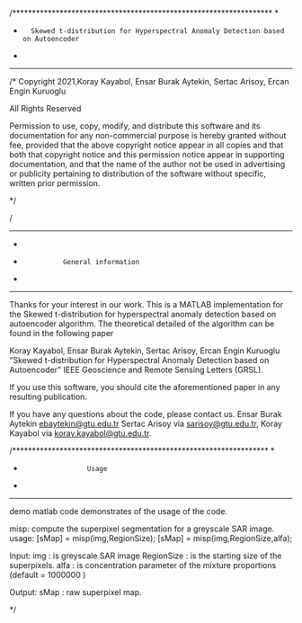 /******************************************************************
*
*		Skewed t-distribution for Hyperspectral Anomaly Detection based on Autoencoder		
*												
********************************************************************

/* Copyright 2021,Koray Kayabol, Ensar Burak Aytekin, Sertac Arisoy, Ercan Engin Kuruoglu

All Rights Reserved

Permission to use, copy, modify, and distribute this software and
its documentation for any non-commercial purpose is hereby granted
without fee, provided that the above copyright notice appear in
all copies and that both that copyright notice and this permission
notice appear in supporting documentation, and that the name of
the author not be used in advertising or publicity pertaining to
distribution of the software without specific, written prior
permission.

*/

/
*****************************************************************
* 			
*				General information
*	
********************************************************************

Thanks for your interest in our work. This is a MATLAB implementation for the
Skewed t-distribution for hyperspectral anomaly detection based on autoencoder algorithm. The theoretical detailed of the algorithm can be found in the following paper

Koray Kayabol, Ensar Burak Aytekin, Sertac Arisoy, Ercan Engin Kuruoglu "Skewed t-distribution for Hyperspectral Anomaly Detection based on Autoencoder" IEEE Geoscience and Remote Sensing Letters (GRSL).
		  
If you use this software, you should cite
the aforementioned paper in any resulting publication.

If you have any questions about the code, please contact us.
Ensar Burak Aytekin <ebaytekin@gtu.edu.tr>
Sertac Arisoy  via <sarisoy@gtu.edu.tr>, 
Koray Kayabol  via <koray.kayabol@gtu.edu.tr>.


/*****************************************************************
* 			
*				      Usage						
*		
*******************************************************************


demo matlab code demonstrates of the usage of the code.
	
misp: compute the superpixel segmentation for a greyscale SAR image.
usage:
	[sMap] = misp(img,RegionSize);
	[sMap] = misp(img,RegionSize,alfa);

Input:
	img 		: is greyscale SAR image
	RegionSize      : is the starting size of the superpixels.
	alfa 	        : is concentration parameter of the mixture  proportions (default = 1000000 )
	
Output:
	sMap 		 : raw superpixel map.
			
*/

